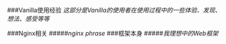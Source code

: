 ###Vanilla使用经验
*这部分是Vanilla的使用者在使用过程中的一些体验、发现、想法、感受等等*

###Nginx相关
#####*nginx phrase*
###框架本身
#####*我理想中的Web框架*